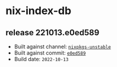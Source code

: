 # nix-index-db
## release 221013.e0ed589
- Built against channel: [`nixpkgs-unstable`](https://github.com/nixos/nixpkgs/tree/nixpkgs-unstable)
- Built against commit: [`e0ed589`](https://github.com/NixOS/nixpkgs/commit/e0ed589d7422c1d7a1bdd1e81289e2428c6ec2a3)
- Build date: `2022-10-13`
